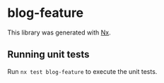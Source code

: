 # blog-feature

This library was generated with [Nx](https://nx.dev).

## Running unit tests

Run `nx test blog-feature` to execute the unit tests.
